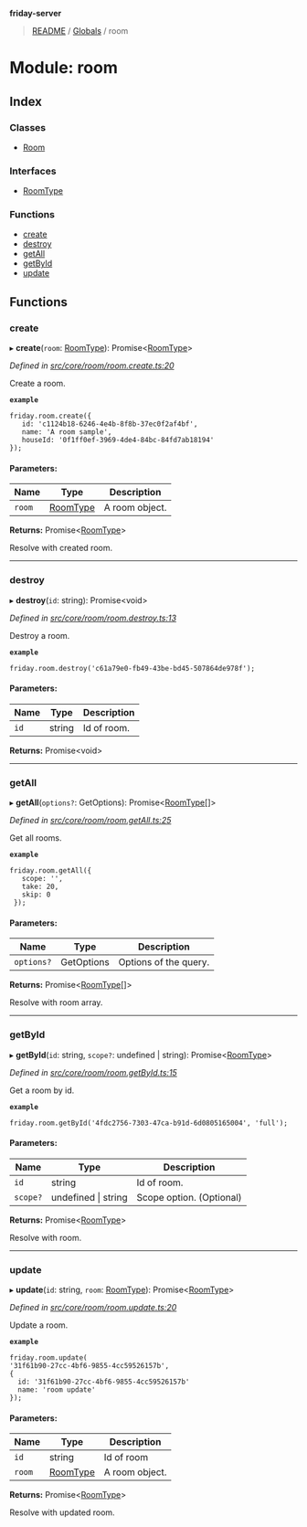 **friday-server**

> [README](../README.md) / [Globals](../globals.md) / room

# Module: room

## Index

### Classes

* [Room](../classes/room.room-1.md)

### Interfaces

* [RoomType](../interfaces/room.roomtype.md)

### Functions

* [create](room.md#create)
* [destroy](room.md#destroy)
* [getAll](room.md#getall)
* [getById](room.md#getbyid)
* [update](room.md#update)

## Functions

### create

▸ **create**(`room`: [RoomType](../interfaces/room.roomtype.md)): Promise\<[RoomType](../interfaces/room.roomtype.md)>

*Defined in [src/core/room/room.create.ts:20](https://github.com/friday-ai/friday/blob/cd1d9b5/server/src/core/room/room.create.ts#L20)*

Create a room.

**`example`** 
````
friday.room.create({
   id: 'c1124b18-6246-4e4b-8f8b-37ec0f2af4bf',
   name: 'A room sample',
   houseId: '0f1ff0ef-3969-4de4-84bc-84fd7ab18194'
});
````

#### Parameters:

Name | Type | Description |
------ | ------ | ------ |
`room` | [RoomType](../interfaces/room.roomtype.md) | A room object. |

**Returns:** Promise\<[RoomType](../interfaces/room.roomtype.md)>

Resolve with created room.

___

### destroy

▸ **destroy**(`id`: string): Promise\<void>

*Defined in [src/core/room/room.destroy.ts:13](https://github.com/friday-ai/friday/blob/cd1d9b5/server/src/core/room/room.destroy.ts#L13)*

Destroy a room.

**`example`** 
````
friday.room.destroy('c61a79e0-fb49-43be-bd45-507864de978f');
````

#### Parameters:

Name | Type | Description |
------ | ------ | ------ |
`id` | string | Id of room. |

**Returns:** Promise\<void>

___

### getAll

▸ **getAll**(`options?`: GetOptions): Promise\<[RoomType](../interfaces/room.roomtype.md)[]>

*Defined in [src/core/room/room.getAll.ts:25](https://github.com/friday-ai/friday/blob/cd1d9b5/server/src/core/room/room.getAll.ts#L25)*

Get all rooms.

**`example`** 
````
friday.room.getAll({
   scope: '',
   take: 20,
   skip: 0
 });
````

#### Parameters:

Name | Type | Description |
------ | ------ | ------ |
`options?` | GetOptions | Options of the query. |

**Returns:** Promise\<[RoomType](../interfaces/room.roomtype.md)[]>

Resolve with room array.

___

### getById

▸ **getById**(`id`: string, `scope?`: undefined \| string): Promise\<[RoomType](../interfaces/room.roomtype.md)>

*Defined in [src/core/room/room.getById.ts:15](https://github.com/friday-ai/friday/blob/cd1d9b5/server/src/core/room/room.getById.ts#L15)*

Get a room by id.

**`example`** 
````
friday.room.getById('4fdc2756-7303-47ca-b91d-6d0805165004', 'full');
````

#### Parameters:

Name | Type | Description |
------ | ------ | ------ |
`id` | string | Id of room. |
`scope?` | undefined \| string | Scope option. (Optional) |

**Returns:** Promise\<[RoomType](../interfaces/room.roomtype.md)>

Resolve with room.

___

### update

▸ **update**(`id`: string, `room`: [RoomType](../interfaces/room.roomtype.md)): Promise\<[RoomType](../interfaces/room.roomtype.md)>

*Defined in [src/core/room/room.update.ts:20](https://github.com/friday-ai/friday/blob/cd1d9b5/server/src/core/room/room.update.ts#L20)*

Update a room.

**`example`** 
````
friday.room.update(
'31f61b90-27cc-4bf6-9855-4cc59526157b',
{
  id: '31f61b90-27cc-4bf6-9855-4cc59526157b'
  name: 'room update'
});
````

#### Parameters:

Name | Type | Description |
------ | ------ | ------ |
`id` | string | Id of room |
`room` | [RoomType](../interfaces/room.roomtype.md) | A room object. |

**Returns:** Promise\<[RoomType](../interfaces/room.roomtype.md)>

Resolve with updated room.
